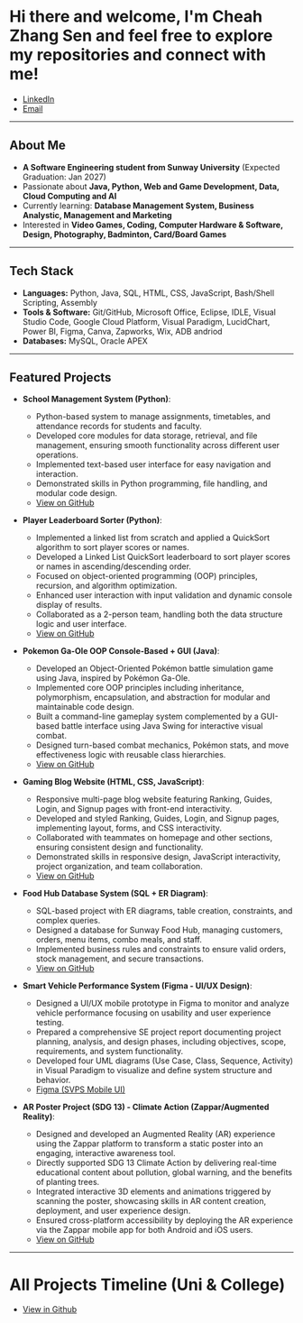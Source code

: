 # Hi there and welcome, I'm Cheah Zhang Sen and feel free to explore my repositories and connect with me!
- [LinkedIn](https://linkedin.com/in/zhang-sen-cheah)  
- [Email](mailto:cheahzhangsen@egmail.com)  

---

## About Me
- **A Software Engineering student from Sunway University** (Expected Graduation: Jan 2027)  
- Passionate about **Java, Python, Web and Game Development, Data, Cloud Computing and AI**  
- Currently learning: **Database Management System, Business Analystic, Management and Marketing**  
- Interested in **Video Games, Coding, Computer Hardware & Software, Design, Photography, Badminton, Card/Board Games**  

---

## Tech Stack
- **Languages:** Python, Java, SQL, HTML, CSS, JavaScript, Bash/Shell Scripting, Assembly 
- **Tools & Software:** Git/GitHub, Microsoft Office, Eclipse, IDLE, Visual Studio Code, Google Cloud Platform, Visual Paradigm, LucidChart, Power BI, Figma, Canva, Zapworks, Wix, ADB andriod
- **Databases:** MySQL, Oracle APEX

---

## Featured Projects
- **School Management System (Python)**:
  - Python-based system to manage assignments, timetables, and attendance records for students and faculty.
  - Developed core modules for data storage, retrieval, and file management, ensuring smooth functionality across different user operations.
  - Implemented text-based user interface for easy navigation and interaction.
  - Demonstrated skills in Python programming, file handling, and modular code design.
  - [View on GitHub](https://zhangsen83.github.io/Programming-Principle/)
 
- **Player Leaderboard Sorter (Python)**:
  - Implemented a linked list from scratch and applied a QuickSort algorithm to sort player scores or names.
  - Developed a Linked List QuickSort leaderboard to sort player scores or names in ascending/descending order.
  - Focused on object-oriented programming (OOP) principles, recursion, and algorithm optimization.
  - Enhanced user interaction with input validation and dynamic console display of results.
  - Collaborated as a 2-person team, handling both the data structure logic and user interface.
  - [View on GitHub](https://zhangsen83.github.io/Data-Structures-Algorithms/)

- **Pokemon Ga-Ole OOP Console-Based + GUI (Java)**:
  - Developed an Object-Oriented Pokémon battle simulation game using Java, inspired by Pokémon Ga-Ole.
  - Implemented core OOP principles including inheritance, polymorphism, encapsulation, and abstraction for modular and maintainable code design.
  - Built a command-line gameplay system complemented by a GUI-based battle interface using Java Swing for interactive visual combat.
  - Designed turn-based combat mechanics, Pokémon stats, and move effectiveness logic with reusable class hierarchies.
  - [View on GitHub](https://zhangsen83.github.io/Object-Oriented-Programming-Fundamentals/)
  
- **Gaming Blog Website (HTML, CSS, JavaScript)**:
  - Responsive multi-page blog website featuring Ranking, Guides, Login, and Signup pages with front-end interactivity.
  - Developed and styled Ranking, Guides, Login, and Signup pages, implementing layout, forms, and CSS interactivity.
  - Collaborated with teammates on homepage and other sections, ensuring consistent design and functionality.
  - Demonstrated skills in responsive design, JavaScript interactivity, project organization, and team collaboration.
  - [View on GitHub](https://zhangsen83.github.io/Web-Fundamentals/)
  
- **Food Hub Database System (SQL + ER Diagram)**:
  - SQL-based project with ER diagrams, table creation, constraints, and complex queries.
  - Designed a database for Sunway Food Hub, managing customers, orders, menu items, combo meals, and staff.
  - Implemented business rules and constraints to ensure valid orders, stock management, and secure transactions.
  - [View on GitHub](https://zhangsen83.github.io/Database-Fundamentals/)

- **Smart Vehicle Performance System (Figma - UI/UX Design)**:
  - Designed a UI/UX mobile prototype in Figma to monitor and analyze vehicle performance focusing on usability and user experience testing.
  - Prepared a comprehensive SE project report documenting project planning, analysis, and design phases, including objectives, scope, requirements, and system functionality.
  - Developed four UML diagrams (Use Case, Class, Sequence, Activity) in Visual Paradigm to visualize and define system structure and behavior.
  - [Figma (SVPS Mobile UI)](https://www.figma.com/proto/YyESUB099Jdq8nbPNCpYVx/SVPS-Mobile-UI?node-id=1-1309&t=4ATStl0hlZmC4Kq0-1)
 

- **AR Poster Project (SDG 13) - Climate Action (Zappar/Augmented Reality)**:
  - Designed and developed an Augmented Reality (AR) experience using the Zappar platform to transform a static poster into an engaging, interactive awareness tool.
  - Directly supported SDG 13 Climate Action by delivering real-time educational content about pollution, global warning, and the benefits of planting trees.
  - Integrated interactive 3D elements and animations triggered by scanning the poster, showcasing skills in AR content creation, deployment, and user experience design.
  - Ensured cross-platform accessibility by deploying the AR experience via the Zappar mobile app for both Android and iOS users.
  - [View on GitHub](https://github.com/zhangsen83/AR-Project)

---

# All Projects Timeline (Uni & College)
- [View in Github](https://zhangsen83.github.io/Project-Timeline/)
